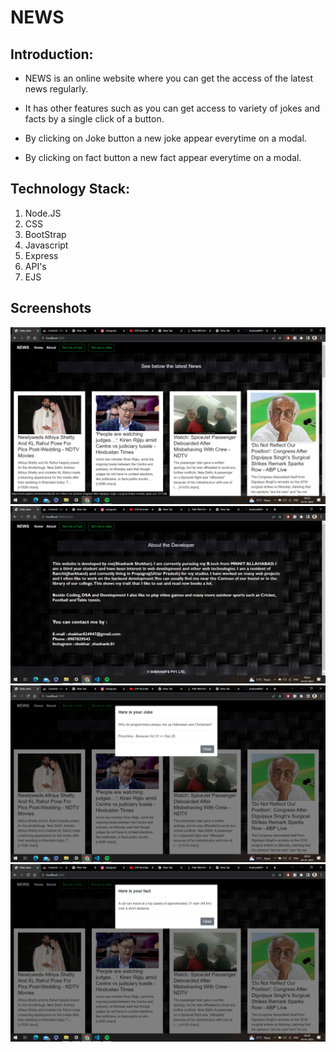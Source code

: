 # NEWS

## Introduction:
- NEWS is an online website where you can get the access of the latest news regularly.

- It has other features such as you can get access to variety of jokes and facts by a single click of a button.

- By clicking on Joke button a new joke appear everytime on a modal.

- By clicking on fact button a new fact appear everytime on a modal.

## Technology Stack:
  1) Node.JS
  2) CSS
  3) BootStrap
  4) Javascript
  5) Express
  6) API's 
  7) EJS
  
## Screenshots

![Screenshot 1](./public/css/screenshots/ss1.png)
![Screenshot 2](./public/css/screenshots/ss2.png)
![Screenshot 3](./public/css/screenshots/ss3.png)
![Screenshot 4](./public/css/screenshots/ss4.png)


 
